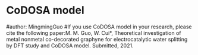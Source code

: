 # CoDOSA model
#author: MingmingGuo
#If you use CoDOSA model in your research, please cite the following paper:M. M. Guo, W. Cui*, Theoretical investigation of metal nonmetal co-decorated graphyne for electrocatalytic water splitting by DFT study and CoDOSA model. Submitted, 2021.





